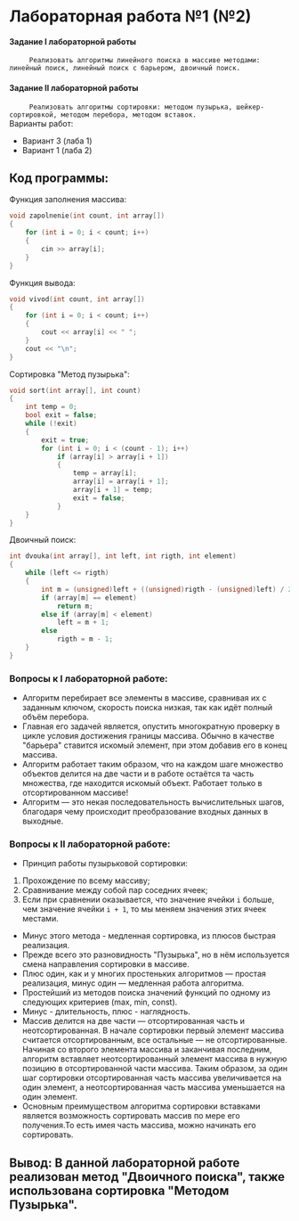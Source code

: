 # Лабораторная работа №1 (№2)

#### Задание I лабораторной работы
```		Реализовать алгоритмы линейного поиска в массиве методами: линейный поиск, линейный поиск с барьером, двоичный поиск.``` 
#### Задание II лабораторной работы
```		Реализовать алгоритмы сортировки: методом пузырька, шейкер-сортировкой, методом перебора, методом вставок.```   
Варианты работ:  
* Вариант 3 (лаба 1)  
* Вариант 1 (лаба 2)    

## Код программы:      
Функция заполнения массива: 
```c++
void zapolnenie(int count, int array[])
{
	for (int i = 0; i < count; i++)
	{
		cin >> array[i];
	}
}
```   
Функция вывода:
```c++    
void vivod(int count, int array[])
{
	for (int i = 0; i < count; i++)
	{
		cout << array[i] << " ";
	}
	cout << "\n";
}
```  
Сортировка "Метод пузырька":  
```c++   
void sort(int array[], int count)
{
	int temp = 0;
	bool exit = false;
	while (!exit)
	{
		exit = true;
		for (int i = 0; i < (count - 1); i++)
			if (array[i] > array[i + 1])
			{
				temp = array[i];
				array[i] = array[i + 1];
				array[i + 1] = temp;
				exit = false;
			}
	}
}
```   

Двоичный поиск:  
```c++
int dvouka(int array[], int left, int rigth, int element)
{
	while (left <= rigth)
	{
		int m = (unsigned)left + ((unsigned)rigth - (unsigned)left) / 2;
		if (array[m] == element)
			return m;
		else if (array[m] < element)
			left = m + 1;
		else
			rigth = m - 1;
	}
}
```  
### Вопросы к I лабораторной работе:  
* Алгоритм перебирает все элементы в массиве, сравнивая их с заданным ключом, скорость поиска низкая, так как идёт полный объём перебора.
* Главная его задачей является, опустить многократную проверку в цикле условия достижения границы массива. Обычно в качестве "барьера" ставится искомый элемент, при этом добавив его в конец массива.
* Алгоритм работает таким образом, что на каждом шаге множество объектов делится на две части и в работе остаётся та часть множества, где находится искомый объект. Работает только в отсортированном массиве!
* Алгоритм — это некая последовательность вычислительных шагов, благодаря чему происходит преобразование входных данных в выходные.  
  

### Вопросы к II лабораторной работе:  
* Принцип работы пузырьковой сортировки:  
1. Прохождение по всему массиву;
2. Сравнивание между собой пар соседних ячеек;
3. Если при сравнении оказывается, что значение ячейки ```i``` больше, чем значение ячейки ```i + 1```, то мы меняем значения этих ячеек местами.   
  
* Минус этого метода - медленная сортировка, из плюсов быстрая реализация.     
* Прежде всего это разновидность "Пузырька", но в нём используется смена направления сортировки в массиве.
* Плюс один, как и у многих простеньких алгоритмов — простая реализация, минус один — медленная работа алгоритма.   
* Простейший из методов поиска значений функций по одному из следующих критериев (max, min, const).  
* Минус - длительность, плюс - наглядность.  
* Массив делится на две части — отсортированная часть и неотсортированная. В начале сортировки первый элемент массива считается отсортированным, все остальные — не отсортированные. Начиная со второго элемента массива и заканчивая последним, алгоритм вставляет неотсортированный элемент массива в нужную позицию в отсортированной части массива. Таким образом, за один шаг сортировки отсортированная часть массива увеличивается на один элемент, а неотсортированная часть массива уменьшается на один элемент.
* Основным преимуществом алгоритма сортировки вставками является возможность сортировать массив по мере его получения.То есть имея часть массива, можно начинать его сортировать.  


## Вывод: В данной лабораторной работе реализован метод "Двоичного поиска", также использована сортировка "Методом Пузырька".






